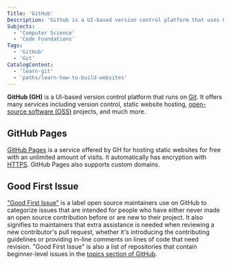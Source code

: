 ```yaml
---
Title: 'GitHub'
Description: 'Github is a UI-based version control platform that uses Git.'
Subjects:
  - 'Computer Science'
  - 'Code Foundations'
Tags:
  - 'GitHub'
  - 'Git'
CatalogContent:
  - 'learn-git'
  - 'paths/learn-how-to-build-websites'
---
```


**GitHub (GH)** is a UI-based version control platform that runs on [Git](https://www.codecademy.com/resources/docs/git). It offers many services including version control, static website hosting, [open-source software (OSS)](https://www.codecademy.com/resources/docs/open-source/open-source-software) projects, and much more.

## GitHub Pages

[GitHub Pages](https://pages.github.com/) is a service offered by GH for hosting static websites for free with an unlimited amount of visits. It automatically has encryption with [HTTPS](https://www.codecademy.com/resources/docs/general/http). GitHub Pages also supports custom domains.

## Good First Issue

["Good First Issue"](https://docs.github.com/en/issues/using-labels-and-milestones-to-track-work/managing-labels) is a label open source maintainers use on GitHub to categorize issues that are intended for people who have either never made an open source contribution before or are new to their project. It also signifies to maintainers that extra assistance is needed when reviewing a new contributor's pull request, whether it's introducing the contributing guidelines or providing in-line comments on lines of code that need revision. "Good First Issue" is also a list of repositories that contain beginner-level issues in the [topics section of GitHub](https://github.com/topics/good-first-issue).
